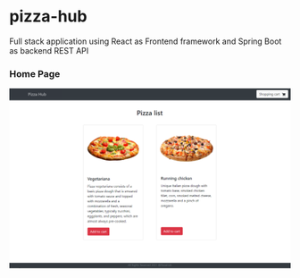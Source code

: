 # pizza-hub
Full stack application using React as Frontend framework and Spring Boot as backend REST API

### Home Page

![homepage](https://github.com/kzhecheva/pizza-hub/blob/master/home-page.png)
